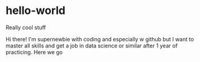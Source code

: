 # hello-world
Really cool stuff

Hi there! I'm supernewbie with coding and especially w github but I want to master all skills and get a job in data science or similar after 1 year of practicing. Here we go

